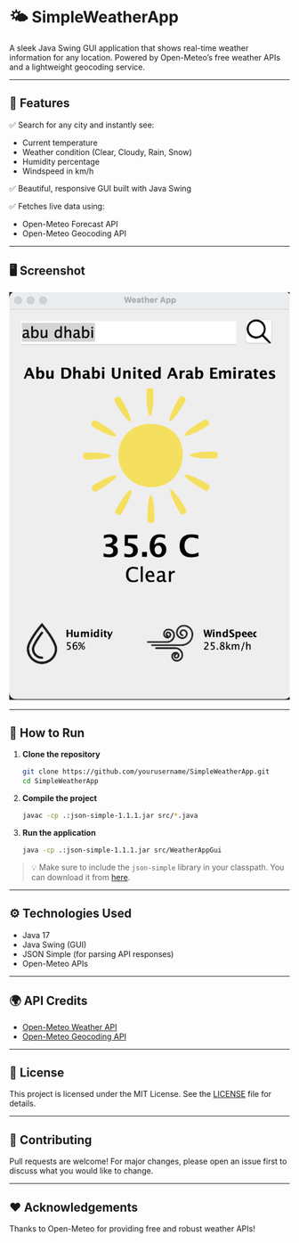 # 🌤 SimpleWeatherApp

A sleek Java Swing GUI application that shows real-time weather information for any location. Powered by Open-Meteo’s free weather APIs and a lightweight geocoding service.

---

## 🚀 Features

✅ Search for any city and instantly see:
- Current temperature
- Weather condition (Clear, Cloudy, Rain, Snow)
- Humidity percentage
- Windspeed in km/h

✅ Beautiful, responsive GUI built with Java Swing

✅ Fetches live data using:
- Open-Meteo Forecast API
- Open-Meteo Geocoding API

---

## 🖥 Screenshot


![Search Screenshot](src/assets/search_screenshot.png)

---

## 🔧 How to Run

1. **Clone the repository**
   ```bash
   git clone https://github.com/yourusername/SimpleWeatherApp.git
   cd SimpleWeatherApp
   ```

2. **Compile the project**
   ```bash
   javac -cp .:json-simple-1.1.1.jar src/*.java
   ```

3. **Run the application**
   ```bash
   java -cp .:json-simple-1.1.1.jar src/WeatherAppGui
   ```

> 💡 Make sure to include the `json-simple` library in your classpath. You can download it from [here](https://code.google.com/archive/p/json-simple/).

---

## ⚙ Technologies Used

- Java 17
- Java Swing (GUI)
- JSON Simple (for parsing API responses)
- Open-Meteo APIs

---

## 🌍 API Credits

- [Open-Meteo Weather API](https://open-meteo.com/)
- [Open-Meteo Geocoding API](https://open-meteo.com/en/docs/geocoding-api)

---

## 📜 License

This project is licensed under the MIT License. See the [LICENSE](LICENSE) file for details.

---

## 🤝 Contributing

Pull requests are welcome! For major changes, please open an issue first to discuss what you would like to change.

---

## ❤️ Acknowledgements

Thanks to Open-Meteo for providing free and robust weather APIs!
